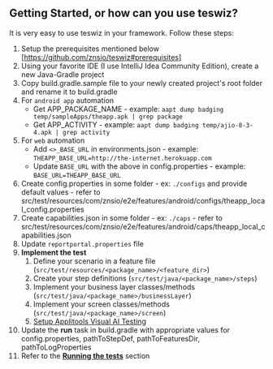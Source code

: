 ## Getting Started, or how can you use teswiz?
It is very easy to use teswiz in your framework.
Follow these steps:
1. Setup the prerequisites mentioned below [https://github.com/znsio/teswiz#prerequisites]
1. Using your favorite IDE (I use IntelliJ Idea Community Edition), create a new Java-Gradle project
1. Copy build.gradle.sample file to your newly created project's root folder and rename it to build.gradle
1. For `android app` automation
   * Get APP_PACKAGE_NAME - example: `aapt dump badging temp/sampleApps/theapp.apk | grep package`
   * Get APP_ACTIVITY - example: `aapt dump badging temp/ajio-8-3-4.apk | grep activity`
1. For `web` automation
   * Add `<>_BASE_URL` in environments.json - example: `THEAPP_BASE_URL=http://the-internet.herokuapp.com`
   * Update `BASE_URL` with the above in config.properties - example: `BASE_URL=THEAPP_BASE_URL`
1. Create config.properties in some folder - ex: `./configs` and provide default values - refer to src/test/resources/com/znsio/e2e/features/android/configs/theapp_local_config.properties
1. Create capabilities.json in some folder - ex: `./caps` - refer to src/test/resources/com/znsio/e2e/features/android/caps/theapp_local_capabilities.json
1. Update `reportportal.properties` file
1. **Implement the test**
   1. Define your scenario in a feature file (`src/test/resources/<package_name>/<feature_dir>`)
   2. Create your step definitions (`src/test/java/<package_name>/steps`)
   3. Implement your business layer classes/methods (`src/test/java/<package_name>/businessLayer`)
   3. Implement your screen classes/methods (`src/test/java/<package_name>/screen`)
   4. [Setup Applitools Visual AI Testing](RunningVisualTests-README.md) 
2. Update the **run** task in build.gradle with appropriate values for config.properties, pathToStepDef, pathToFeaturesDir, pathToLogProperties
1. Refer to the **[Running the tests](SampleTests-README.md)** section